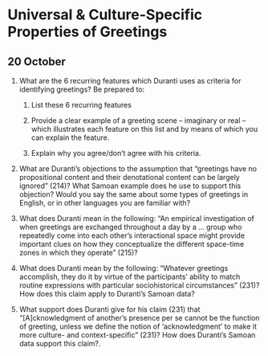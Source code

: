 ---
...

Universal & Culture-Specific Properties of Greetings
====================================================

20 October
----------

1.  What are the 6 recurring features which Duranti uses as criteria for
    identifying greetings? Be prepared to:

    1.  List these 6 recurring features

    2.  Provide a clear example of a greeting scene – imaginary or real
        – which illustrates each feature on this list and by means of
        which you can explain the feature.

    3.  Explain why you agree/don’t agree with his criteria.

2.  What are Duranti’s objections to the assumption that “greetings have
    no propositional content and their denotational content can be
    largely ignored” (214)? What Samoan example does he use to support
    this objection? Would you say the same about some types of greetings
    in English, or in other languages you are familiar with?

3.  What does Duranti mean in the following: “An empirical investigation
    of when greetings are exchanged throughout a day by a … group who
    repeatedly come into each other’s interactional space might provide
    important clues on how they conceptualize the different space-time
    zones in which they operate” (215)?

4.  What does Duranti mean by the following: “Whatever greetings
    accomplish, they do it by virtue of the participants’ ability to
    match routine expressions with particular sociohistorical
    circumstances” (231)? How does this claim apply to Duranti’s Samoan
    data?

5.  What support does Duranti give for his claim (231) that
    “<span>\[</span>A<span>\]</span>cknowledgment of another’s presence
    per se cannot be the function of greeting, unless we define the
    notion of ‘acknowledgment’ to make it more culture- and
    context-specific” (231)? How does Duranti’s Samoan data support
    this claim?.
